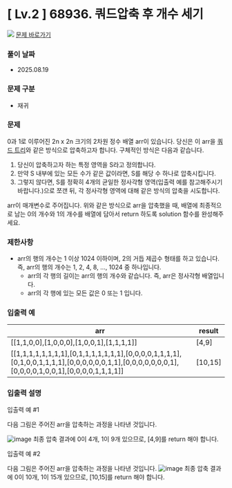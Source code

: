 # [ Lv.2 ] 68936. 쿼드압축 후 개수 세기

<img src="https://img.shields.io/badge/JavaScript-orange?style=flat&logo=javascript&logoColor=auto"/> [문제 바로가기](https://school.programmers.co.kr/learn/courses/30/lessons/68936)

### 풀이 날짜

- 2025.08.19

### 문제 구분

- 재귀

### 문제

0과 1로 이루어진 2n x 2n 크기의 2차원 정수 배열 arr이 있습니다. 당신은 이 arr을 [쿼드 트리](https://en.wikipedia.org/wiki/Quadtree)와 같은 방식으로 압축하고자 합니다. 구체적인 방식은 다음과 같습니다.

1.  당신이 압축하고자 하는 특정 영역을 S라고 정의합니다.
2.  만약 S 내부에 있는 모든 수가 같은 값이라면, S를 해당 수 하나로 압축시킵니다.
3.  그렇지 않다면, S를 정확히 4개의 균일한 정사각형 영역(입출력 예를 참고해주시기 바랍니다.)으로 쪼갠 뒤, 각 정사각형 영역에 대해 같은 방식의 압축을 시도합니다.

arr이 매개변수로 주어집니다. 위와 같은 방식으로 arr을 압축했을 때, 배열에 최종적으로 남는 0의 개수와 1의 개수를 배열에 담아서 return 하도록 solution 함수를 완성해주세요.

### 제한사항

- arr의 행의 개수는 1 이상 1024 이하이며, 2의 거듭 제곱수 형태를 하고 있습니다. 즉, arr의 행의 개수는 1, 2, 4, 8, ..., 1024 중 하나입니다.
  - arr의 각 행의 길이는 arr의 행의 개수와 같습니다. 즉, arr은 정사각형 배열입니다.
  - arr의 각 행에 있는 모든 값은 0 또는 1 입니다.

### 입출력 예

| arr                                                                                                                                               | result  |
| ------------------------------------------------------------------------------------------------------------------------------------------------- | ------- |
| [[1,1,0,0],[1,0,0,0],[1,0,0,1],[1,1,1,1]]                                                                                                         | [4,9]   |
| [[1,1,1,1,1,1,1,1],[0,1,1,1,1,1,1,1],[0,0,0,0,1,1,1,1],[0,1,0,0,1,1,1,1],[0,0,0,0,0,0,1,1],[0,0,0,0,0,0,0,1],[0,0,0,0,1,0,0,1],[0,0,0,0,1,1,1,1]] | [10,15] |

### 입출력 설명

입출력 예 #1

다음 그림은 주어진 arr을 압축하는 과정을 나타낸 것입니다.

![image](https://grepp-programmers.s3.ap-northeast-2.amazonaws.com/files/production/d6900862-8be4-4610-aaef-bc8efd5650cf/ex1.png)
최종 압축 결과에 0이 4개, 1이 9개 있으므로, [4,9]를 return 해야 합니다.

입출력 예 #2

다음 그림은 주어진 arr을 압축하는 과정을 나타낸 것입니다.
![image](https://grepp-programmers.s3.ap-northeast-2.amazonaws.com/files/production/952a05b7-5157-4211-82d9-02845c187e13/ex2.png)
최종 압축 결과에 0이 10개, 1이 15개 있으므로, [10,15]를 return 해야 합니다.
